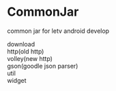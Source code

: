 CommonJar
=========
common jar for letv android develop

download<br />
http(old http)<br />
volley(new http)<br />
gson(goodle json parser)<br />
util<br />
widget
<pre name="code" class="html"></pre>
<br />
